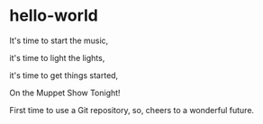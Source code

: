 # hello-world
It's time to start the music, 

it's time to light the lights,

it's time to get things started,

On the Muppet Show Tonight!

First time to use a Git repository, so, cheers to a wonderful future.

